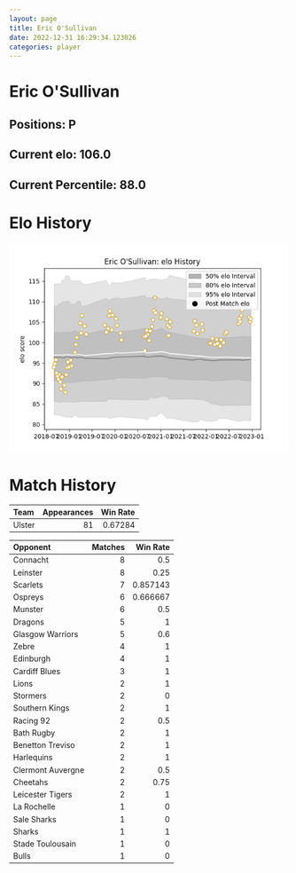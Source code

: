 ```yaml
---  
layout: page  
title: Eric O'Sullivan  
date: 2022-12-31 16:29:34.123026  
categories: player  
---
```

# Eric O'Sullivan

## Positions: P

## Current elo: 106.0

## Current Percentile: 88.0

# Elo History


![elo history](history_EricO'Sullivan.png)
# Match History


| Team   |   Appearances |   Win Rate |
|:-------|--------------:|-----------:|
| Ulster |            81 |    0.67284 |

| Opponent          |   Matches |   Win Rate |
|:------------------|----------:|-----------:|
| Connacht          |         8 |   0.5      |
| Leinster          |         8 |   0.25     |
| Scarlets          |         7 |   0.857143 |
| Ospreys           |         6 |   0.666667 |
| Munster           |         6 |   0.5      |
| Dragons           |         5 |   1        |
| Glasgow Warriors  |         5 |   0.6      |
| Zebre             |         4 |   1        |
| Edinburgh         |         4 |   1        |
| Cardiff Blues     |         3 |   1        |
| Lions             |         2 |   1        |
| Stormers          |         2 |   0        |
| Southern Kings    |         2 |   1        |
| Racing 92         |         2 |   0.5      |
| Bath Rugby        |         2 |   1        |
| Benetton Treviso  |         2 |   1        |
| Harlequins        |         2 |   1        |
| Clermont Auvergne |         2 |   0.5      |
| Cheetahs          |         2 |   0.75     |
| Leicester Tigers  |         2 |   1        |
| La Rochelle       |         1 |   0        |
| Sale Sharks       |         1 |   0        |
| Sharks            |         1 |   1        |
| Stade Toulousain  |         1 |   0        |
| Bulls             |         1 |   0        |